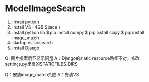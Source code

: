 # ModelImageSearch

1. install python
2. install VS ( 4GB Space )
3. install python lib
    $ pip install numpy
    $ pip install scipy
    $ pip install image_match
4. startup elasicsearch
5. install Django

Q: 图片搜索后不显示问题
A：Django的static resource路径不对，修改settings.py里面的STATICFILES_DIRS

Q：安装image_match失败
A：安装VS
